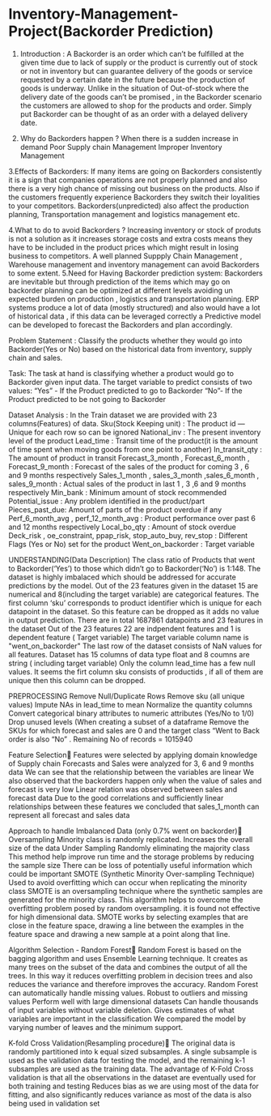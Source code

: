 # Inventory-Management-Project(Backorder Prediction)
1. Introduction :
A Backorder is an order which can’t be fulfilled at the given time due to lack of supply or the product is currently out of stock or not in inventory but can guarantee delivery of the goods or service requested by a certain date in the future because the production of goods  is underway. Unlike in the situation of Out-of-stock where the delivery date of the goods can’t be promised , in the Backorder scenario the customers are allowed to shop for the products and order. Simply put Backorder can be thought of as an order with a delayed delivery date.

2. Why do Backorders happen ?
When there is a sudden increase in demand 
Poor Supply chain Management
Improper Inventory Management

3.Effects of Backorders:
If many items are going on Backorders consistently it is a sign that companies operations are not properly planned and also there is a very high chance of missing out business on the products.
Also if the customers frequently experience Backorders they switch their loyalities to your competitors.
Backorders(unpredicted) also affect the production planning, Transportation management and logistics management etc.


4.What to do to avoid Backorders ?
Increasing inventory or stock of produts is not a solution as it increases storage costs and extra costs means they have to be included in the product prices which might result in losing business to competitors.
A well planned Suppply Chain Management , Warehouse management and inventory management can avoid Backorders to some extent.
5.Need for Having Backorder prediction system:
Backorders are inevitable but through prediction of the items which may go on backorder planning can be optimized at different levels avoiding un expected burden on production , logistics and transportation planning.
ERP systems produce a lot of data (mostly structured) and also would have a lot of historical data , if this data can be leveraged correctly a Predictive model can be developed to forecast the Backorders and plan accordingly.

Problem Statement :
Classify the products whether they would go into Backorder(Yes or No) based on the historical data from inventory, supply chain and sales.


Task:
The task at hand is classifying whether a product would go to Backorder given input data.
The target variable to predict consists of two values:
“Yes” - If the Product predicted to go to Backorder
“No”- If the Product predicted to be not going to Backorder

Dataset Analysis :
In the Train dataset we are provided with 23 columns(Features) of data.
Sku(Stock Keeping unit) : The product id — Unique for each row so can be ignored
National_inv : The present inventory level of the product
Lead_time : Transit time of the product(it is the amount of time spent when moving goods from one point to another)
In_transit_qty : The amount of product in transit
Forecast_3_month , Forecast_6_month , Forecast_9_month : Forecast of the sales of the product for coming 3 , 6 and 9 months respectively
Sales_1_month , sales_3_month ,sales_6_month , sales_9_month : Actual sales of the product in last 1 , 3 ,6 and 9 months respectively
Min_bank : Minimum amount of stock recommended
Potential_issue : Any problem identified in the product/part
Pieces_past_due: Amount of parts of the product overdue if any
Perf_6_month_avg , perf_12_month_avg : Product performance over past 6 and 12 months respectively
Local_bo_qty : Amount of stock overdue
Deck_risk , oe_constraint, ppap_risk, stop_auto_buy, rev_stop : Different Flags (Yes or No) set for the product
Went_on_backorder : Target variable

UNDERSTANDING(Data Description)
The class ratio of Products that went to Backorder(‘Yes’) to those which didn’t go to Backorder(‘No’) is 1:148.
The dataset is highly imbalaced which should be addressed for accurate predictions by the model.
Out of the 23 features given in the dataset 15 are numerical and 8(including the target variable) are categorical features. The first column ‘sku’ corresponds to product identifier which is unique for each datapoint in the dataset. So this feature can be dropped as it adds no value in output prediction.
There are in total 1687861 datapoints and 23 features in the dataset
Out of the 23 features 22 are indpendent features and 1 is dependent feature ( Target variable)
The target variable column name is "went_on_backorder"
The last row of the dataset consists of NaN values for all features.
Dataset has 15 columns of data type float and 8 coumns are string ( including target variable)
Only the column lead_time has a few null values.
It seems the firt column sku consists of productids , if all of them are unique then this column can be dropped.

PREPROCESSING
Remove Null/Duplicate Rows
Remove sku (all unique values)
Impute NAs in lead_time to mean
Normalize the quantity columns
Convert categorical binary attributes to numeric attributes (Yes/No to 1/0)
Drop unused levels (When creating a subset of a dataframe
Remove the SKUs for which forecast and sales are 0 and the target class “Went to Back order is also “No” . Remaining No of records = 1015940


Feature Selection
Features were selected by applying domain knowledge of Supply chain
Forecasts and Sales were analyzed for 3, 6 and 9 months data
We can see that the relationship between the variables are linear
We also observed that the backorders happen only when the value of sales and forecast is very low
Linear relation was observed between sales and forecast data
Due to the good correlations and sufficiently linear relationships between these features we concluded that sales_1_month can represent all forecast and sales data

Approach to handle Imbalanced Data (only 0.7% went on backorder)
Oversampling
Minority class is randomly replicated.
Increases the overall size of the data
Under Sampling
Randomly eliminating the majority class
This method help improve run time and the storage problems by reducing the sample size
There can be loss of potentially useful information which could be important 
SMOTE (Synthetic Minority Over-sampling Technique)
Used to avoid overfitting which can occur when replicating the minority class
SMOTE is an oversampling technique where the synthetic samples are generated for the minority class. This algorithm helps to overcome the overfitting problem posed by random oversampling.
it is found not effective for high dimensional data.
SMOTE works by selecting examples that are close in the feature space, drawing a line between the examples in the feature space and drawing a new sample at a point along that line.

Algorithm Selection - Random Forest
Random Forest is based on the bagging algorithm and uses Ensemble Learning technique. It creates as many trees on the subset of the data and combines the output of all the trees. In this way it reduces overfitting problem in decision trees and also reduces the variance and therefore improves the accuracy.
Random Forest can automatically handle missing values.
Robust to outliers and missing values
Perform well with large dimensional datasets
Can handle thousands of input variables without variable deletion.
 Gives estimates of what variables are important in the classification
 We compared the model by varying number of leaves and the minimum support.

K-fold Cross Validation(Resampling procedure)
The original data is randomly partitioned into k equal sized subsamples.
A single subsample is used as the validation data for testing the model, and the remaining k-1 subsamples are used as the training data.
The advantage of K-Fold Cross validation is that all the observations in the dataset are eventually used for both training and testing
Reduces bias as we are using most of the data for fitting, and also significantly reduces variance as most of the data is also being used in validation set



